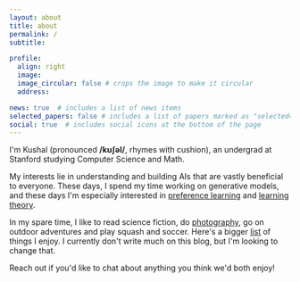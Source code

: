 ```yaml
---
layout: about
title: about
permalink: /
subtitle:  

profile:
  align: right
  image:  
  image_circular: false # crops the image to make it circular
  address: 

news: true  # includes a list of news items
selected_papers: false # includes a list of papers marked as "selected={true}"
social: true  # includes social icons at the bottom of the page
---
```


I'm Kushal (pronounced **/kʊʃəl/**, rhymes with cushion), an undergrad at Stanford studying Computer Science and Math. 

My interests lie in understanding and building AIs that are vastly beneficial to everyone. These days, I spend my time working on generative models, and these days I'm especially interested in [preference learning](https://openai.com/research/learning-from-human-preferences) and [learning theory](https://arxiv.org/abs/2312.03096). 

In my spare time, I like to read science fiction, do [photography](https://kushalthaman.tumblr.com/), go on outdoor adventures and play squash and soccer. Here's a bigger [list]() of things I enjoy. I currently don't write much on this blog, but I'm looking to change that. 

Reach out if you'd like to chat about anything you think we'd both enjoy! 


